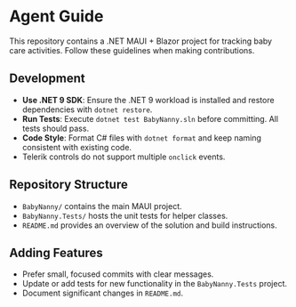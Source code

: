 # Agent Guide

This repository contains a .NET MAUI + Blazor project for tracking baby care activities.
Follow these guidelines when making contributions.

## Development

- **Use .NET 9 SDK**: Ensure the .NET 9 workload is installed and restore dependencies with `dotnet restore`.
- **Run Tests**: Execute `dotnet test BabyNanny.sln` before committing. All tests should pass.
- **Code Style**: Format C# files with `dotnet format` and keep naming consistent with existing code.
- Telerik controls do not support multiple `onclick` events.

## Repository Structure

- `BabyNanny/` contains the main MAUI project.
- `BabyNanny.Tests/` hosts the unit tests for helper classes.
- `README.md` provides an overview of the solution and build instructions.

## Adding Features

- Prefer small, focused commits with clear messages.
- Update or add tests for new functionality in the `BabyNanny.Tests` project.
- Document significant changes in `README.md`.
